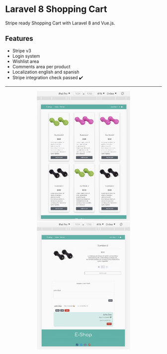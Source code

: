 # Laravel 8 Shopping Cart

Stripe ready Shopping Cart with Laravel 8 and Vue.js.

## Features

- Stripe v3
- Login system
- Wishlist area
- Comments area per product
- Localization english and spanish
- Stripe integration check passed :heavy_check_mark:

---

<p align="center">
  <img src="public\images\screenshot(1).jpg" width="300" alt="screenshot">
  <img src="public\images\screenshot(2).jpg" width="300" alt="screenshot">
</p>
